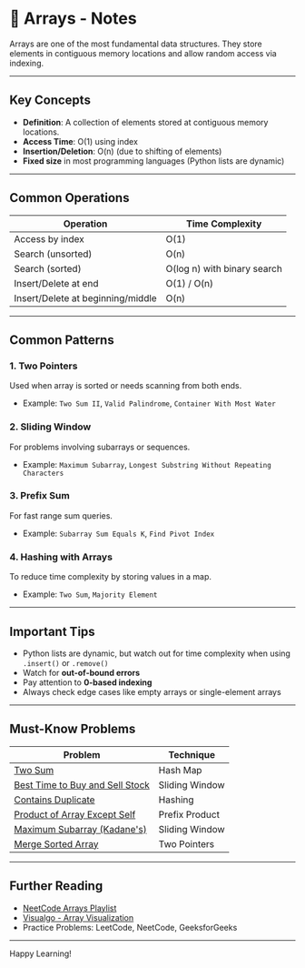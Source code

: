 # 📂 Arrays - Notes

Arrays are one of the most fundamental data structures. They store elements in contiguous memory locations and allow random access via indexing.

---

##  Key Concepts

- **Definition**: A collection of elements stored at contiguous memory locations.
- **Access Time**: O(1) using index
- **Insertion/Deletion**: O(n) (due to shifting of elements)
- **Fixed size** in most programming languages (Python lists are dynamic)

---

##  Common Operations

| Operation         | Time Complexity |
|------------------|-----------------|
| Access by index  | O(1)            |
| Search (unsorted)| O(n)            |
| Search (sorted)  | O(log n) with binary search |
| Insert/Delete at end | O(1) / O(n)  |
| Insert/Delete at beginning/middle | O(n) |

---

##  Common Patterns

### 1. Two Pointers
Used when array is sorted or needs scanning from both ends.
- Example: `Two Sum II`, `Valid Palindrome`, `Container With Most Water`

### 2. Sliding Window
For problems involving subarrays or sequences.
- Example: `Maximum Subarray`, `Longest Substring Without Repeating Characters`

### 3. Prefix Sum
For fast range sum queries.
- Example: `Subarray Sum Equals K`, `Find Pivot Index`

### 4. Hashing with Arrays
To reduce time complexity by storing values in a map.
- Example: `Two Sum`, `Majority Element`

---

##  Important Tips

- Python lists are dynamic, but watch out for time complexity when using `.insert()` or `.remove()`
- Watch for **out-of-bound errors**
- Pay attention to **0-based indexing**
- Always check edge cases like empty arrays or single-element arrays

---

##  Must-Know Problems

| Problem                                 | Technique         |
|----------------------------------------|-------------------|
| [Two Sum](https://leetcode.com/problems/two-sum/)                           | Hash Map          |
| [Best Time to Buy and Sell Stock](https://leetcode.com/problems/best-time-to-buy-and-sell-stock/) | Sliding Window    |
| [Contains Duplicate](https://leetcode.com/problems/contains-duplicate/)     | Hashing           |
| [Product of Array Except Self](https://leetcode.com/problems/product-of-array-except-self/) | Prefix Product    |
| [Maximum Subarray (Kadane's)](https://leetcode.com/problems/maximum-subarray/) | Sliding Window    |
| [Merge Sorted Array](https://leetcode.com/problems/merge-sorted-array/)     | Two Pointers      |

---

##  Further Reading

- [NeetCode Arrays Playlist](https://www.youtube.com/playlist?list=PLQXZIFwMtjozzDH4ZRgD0X-kZSrTzAqBt)
- [Visualgo - Array Visualization](https://visualgo.net/en/list)
- Practice Problems: LeetCode, NeetCode, GeeksforGeeks

---

Happy Learning! 
